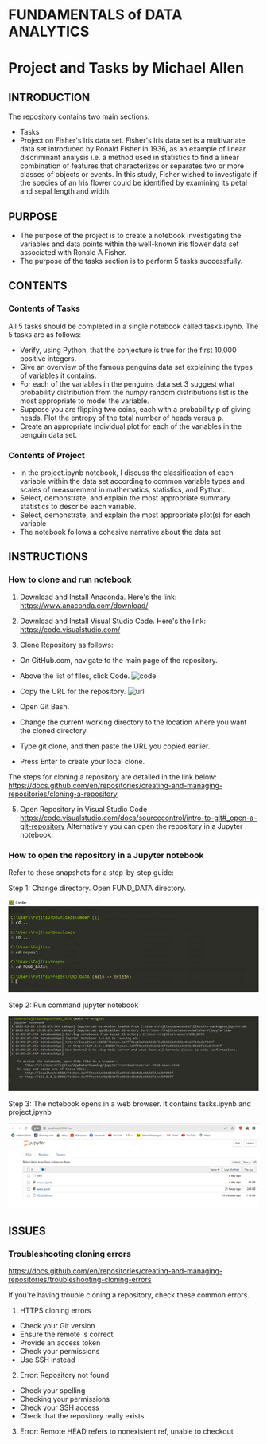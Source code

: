 # FUNDAMENTALS of DATA ANALYTICS

# Project and Tasks by Michael Allen
## INTRODUCTION
The repository contains two main sections:
- Tasks
- Project on Fisher's Iris data set.
Fisher's Iris data set is a multivariate data set introduced by Ronald Fisher in 1936, as an example of linear discriminant analysis i.e. a method used in statistics to find a linear combination of features that characterizes or separates two or more classes of objects or events. In this study, Fisher wished to investigate if the species of an Iris flower could be identified by examining its petal and sepal length and width.

## PURPOSE
- The purpose of the project is to create a notebook investigating the variables and data points within the well-known iris flower data set associated with Ronald A Fisher.
- The purpose of the tasks section is to perform 5 tasks successfully.

## CONTENTS
### Contents of Tasks
All 5 tasks should be completed in a single notebook called tasks.ipynb.
The 5 tasks are as follows:
- Verify, using Python, that the conjecture is true for
the first 10,000 positive integers.
- Give an overview of the famous penguins data set explaining the types of variables it contains.
- For each of the variables in the penguins data set 3 suggest what probability distribution from the numpy random distributions list is the most appropriate to model the variable.
-  Suppose you are flipping two coins, each with a probability p of giving heads. Plot the entropy of the total number of heads versus p.
-  Create an appropriate individual plot for each of the variables in the penguin data set.

### Contents of Project 
- In the project.ipynb notebook, I discuss the classification of each variable within the data set according to common variable types and scales of measurement in mathematics, statistics, and Python.
- Select, demonstrate, and explain the most appropriate summary statistics to describe each variable.
- Select, demonstrate, and explain the most appropriate plot(s) for each variable
- The notebook follows a cohesive narrative about the data set

## INSTRUCTIONS
### How to clone and run notebook
1. Download and Install Anaconda. Here's the link:
https://www.anaconda.com/download/

2) Download and Install Visual Studio Code. Here's the link:
https://code.visualstudio.com/

3) Clone Repository as follows:
- On GitHub.com, navigate to the main page of the repository.
  
- Above the list of files, click Code.
  ![code](https://docs.github.com/assets/cb-14601/mw-1440/images/help/repository/code-button.webp)
  
- Copy the URL for the repository.
  ![url](https://docs.github.com/assets/cb-69468/mw-1440/images/help/repository/https-url-clone-cli.webp)
  
- Open Git Bash.
  
- Change the current working directory to the location where you want the cloned directory.
  
- Type git clone, and then paste the URL you copied earlier.
  
- Press Enter to create your local clone.
  
The steps for cloning a repository are detailed in the link below:
https://docs.github.com/en/repositories/creating-and-managing-repositories/cloning-a-repository

5) Open Repository in Visual Studio Code
https://code.visualstudio.com/docs/sourcecontrol/intro-to-git#_open-a-git-repository
Alternatively you can open the repository in a Jupyter notebook.

### How to open the repository in a Jupyter notebook

Refer to these snapshots for a step-by-step guide:

Step 1: Change directory. Open FUND_DATA directory.

![step_1](./img/step_1.PNG)

Step 2: Run command jupyter notebook

![step_2](./img/step_2.PNG)

Step 3: The notebook opens in a web browser. It contains tasks.ipynb and project,ipynb

![step_3](./img/step_3.PNG)


## ISSUES
### Troubleshooting cloning errors

https://docs.github.com/en/repositories/creating-and-managing-repositories/troubleshooting-cloning-errors

If you're having trouble cloning a repository, check these common errors.
1. HTTPS cloning errors
 - Check your Git version
 - Ensure the remote is correct
 - Provide an access token
 - Check your permissions
 - Use SSH instead
 
 2. Error: Repository not found
  - Check your spelling
  - Checking your permissions
  - Check your SSH access
  - Check that the repository really exists
  
 3. Error: Remote HEAD refers to nonexistent ref, unable to checkout
